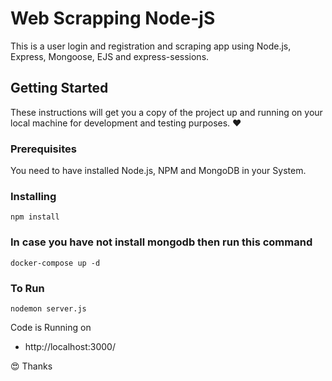 # Web Scrapping Node-jS

This is a user login and registration and scraping app using Node.js, Express, Mongoose, EJS and express-sessions. 

## Getting Started

These instructions will get you a copy of the project up and running on your local machine for development and testing purposes. :heart:

### Prerequisites

You need to have installed Node.js, NPM and MongoDB in your System.

### Installing
```
npm install
```
### In case you have not install mongodb then run this command

```
docker-compose up -d
```

### To Run
```
nodemon server.js
```

Code is Running on 
+ http://localhost:3000/

:heart_eyes: Thanks
